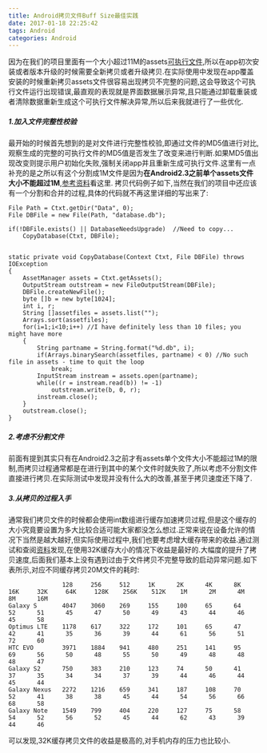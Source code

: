 ```yaml
---
title: Android拷贝文件Buff Size最佳实践
date: 2017-01-18 22:25:42
tags: Android
categories: Android
---
```

因为在我们的项目里面有一个大小超过11M的assets[可执行文件](http://stackoverflow.com/questions/5583487/hosting-an-executable-within-android-application),所以在app初次安装或者版本升级的时候需要全新拷贝或者升级拷贝.在实际使用中发现在app覆盖安装的时候重新拷贝assets文件很容易出现拷贝不完整的问题,这会导致这个可执行文件运行出现错误,最直观的表现就是界面数据展示异常,且只能通过卸载重装或者清除数据重新生成这个可执行文件解决异常,所以后来我就进行了一些优化.
<!-- more -->

##### 1.加入文件完整性校验
最开始的时候首先想到的是对文件进行完整性校验,即通过文件的MD5值进行对比,观察生成的完整的可执行文件的MD5值是否发生了改变来进行判断.如果MD5值出现改变则提示用户初始化失败,强制关闭app并且重新生成可执行文件.这里有一点补充的是之所以有这个分割成1M文件是因为**在Android2.3之前单个assets文件大小不能超过1M**,[参考资料](http://ponystyle.com/blog/2010/03/26/dealing-with-asset-compression-in-android-apps/)看这里. 拷贝代码例子如下,当然在我们的项目中还应该有一个分割和合并的过程,具体的代码就不再这里详细的写出来了: 

	File Path = Ctxt.getDir("Data", 0);
	File DBFile = new File(Path, "database.db");
	
	if(!DBFile.exists() || DatabaseNeedsUpgrade)  //Need to copy...
	    CopyDatabase(Ctxt, DBFile);
	
	
	static private void CopyDatabase(Context Ctxt, File DBFile) throws IOException
	{
	    AssetManager assets = Ctxt.getAssets();
	    OutputStream outstream = new FileOutputStream(DBFile);
	    DBFile.createNewFile();
	    byte []b = new byte[1024];
	    int i, r;
	    String []assetfiles = assets.list("");
	    Arrays.sort(assetfiles);
	    for(i=1;i<10;i++) //I have definitely less than 10 files; you might have more
	    {
	        String partname = String.format("%d.db", i);
	        if(Arrays.binarySearch(assetfiles, partname) < 0) //No such file in assets - time to quit the loop
	            break;
	        InputStream instream = assets.open(partname);
	        while((r = instream.read(b)) != -1)
	            outstream.write(b, 0, r);
	        instream.close();
	    }
	    outstream.close();
	}

##### 2.考虑不分割文件
前面有提到其实只有在Android2.3之前才有assets单个文件大小不能超过1M的限制,而拷贝过程通常都是在进行到其中的某个文件时就失败了,所以考虑不分割文件直接进行拷贝.在实际测试中发现并没有什么大的改善,甚至于拷贝速度还下降了.

##### 3.从拷贝的过程入手
通常我们拷贝文件的时候都会使用int数组进行缓存加速拷贝过程,但是这个缓存的大小究竟要设置为多大比较合适可能大家都没怎么想过.正常来说在设备允许的情况下当然是越大越好,但实际使用过程中,我们也要考虑增大缓存带来的收益.通过测试和查阅[资料](http://stackoverflow.com/questions/10143731/android-optimal-buffer-size)发现,在使用32K缓存大小的情况下收益是最好的.大幅度的提升了拷贝速度,后面我们基本上没有遇到过由于文件拷贝不完整导致的启动异常问题.如下表所示,对应不同缓存拷贝20M文件的耗时:

		

                   128     256     512     1K      2K      4K      8K      16K     32K     64K     128K    256K    512K    1M      2M      4M      8M      16M
    Galaxy S       4047    3060    269     155     100     65      64      52      51      45      47      50      49      43      44      46      45      58
    Optimus LTE    1178    617     322     172     101     65      47      42      41      35      36      39      44      61      56      51      72      60
    HTC EVO        3971    1884    941     480     251     141     95      69      56      50      48      55      50      49      48      48      48      47         
    Galaxy S2      750     383     210     123     74      50      41      37      35      34      34      37      39      44      46      44      45      44
    Galaxy Nexus   2272    1216    659     341     187     108     70      52      41      38      38      45      44      54      56      66      68      58
    Galaxy Note    1549    799     404     220     127     75      58      54      52      56      52      45      44      62      43      39      44      46

可以发现,32K缓存拷贝文件的收益是极高的,对手机内存的压力也比较小.